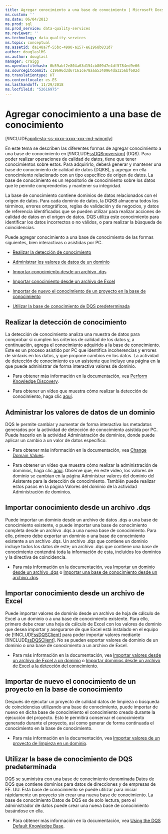 ```yaml
---
title: Agregar conocimiento a una base de conocimiento | Microsoft Docs
ms.custom: ''
ms.date: 06/04/2013
ms.prod: sql
ms.prod_service: data-quality-services
ms.reviewer: ''
ms.technology: data-quality-services
ms.topic: conceptual
ms.assetid: da148a7f-55bc-4990-a157-e61968b831d7
author: douglaslMS
ms.author: douglasl
manager: craigg
ms.openlocfilehash: 0b59abf2e804a63d154cb809d7e4df5784ed9e66
ms.sourcegitcommit: c19696d3d67161ce78aaa5340964da3256bf602d
ms.translationtype: HT
ms.contentlocale: es-ES
ms.lasthandoff: 11/29/2018
ms.locfileid: "52616975"
---
```

# <a name="adding-knowledge-to-a-knowledge-base"></a>Agregar conocimiento a una base de conocimiento

[!INCLUDE[appliesto-ss-xxxx-xxxx-xxx-md-winonly](../includes/appliesto-ss-xxxx-xxxx-xxx-md-winonly.md)]

  En este tema se describen las diferentes formas de agregar conocimiento a una base de conocimiento en [!INCLUDE[ssDQSnoversion](../includes/ssdqsnoversion-md.md)] (DQS). Para poder realizar operaciones de calidad de datos, tiene que tener conocimientos sobre estos. Para adquirirlo, deberá generar y mantener una base de conocimiento de calidad de datos (DQKB), y agregar en ella conocimiento relacionado con un tipo específico de origen de datos. La base de conocimiento es un repositorio de conocimiento sobre los datos que le permite comprenderlos y mantener su integridad.  
  
 La base de conocimiento contiene dominios de datos relacionados con el origen de datos. Para cada dominio de datos, la DQKB almacena todos los términos, errores ortográficos, reglas de validación y de negocios, y datos de referencia identificados que se pueden utilizar para realizar acciones de calidad de datos en el origen de datos. DQS utiliza este conocimiento para identificar los datos incorrectos o no válidos, o para realizar la búsqueda de coincidencias.  
  
 Puede agregar conocimiento a una base de conocimiento de las formas siguientes, bien interactivas o asistidas por PC.  
  
-   [Realizar la detección de conocimiento](#Discovery)  
  
-   [Administrar los valores de datos de un dominio](#ManageDomain)  
  
-   [Importar conocimiento desde un archivo .dqs](#DQSFile)  
  
-   [Importar conocimiento desde un archivo de Excel](#Excel)  
  
-   [Importar de nuevo el conocimiento de un proyecto en la base de conocimiento](#Project)  
  
-   [Utilizar la base de conocimiento de DQS predeterminada](#Default)  
  
##  <a name="Discovery"></a> Realizar la detección de conocimiento  
 La detección de conocimiento analiza una muestra de datos para comprobar si cumplen los criterios de calidad de los datos y, a continuación, agrega el conocimiento adquirido a la base de conocimiento. Este es un proceso asistido por PC que identifica incoherencias y errores de sintaxis en los datos, y que propone cambios en los datos. La actividad de detección de conocimiento es un asistente que incluye una página en la que puede administrar de forma interactiva valores de dominio.  
  
-   Para obtener más información en la documentación, vea [Perform Knowledge Discovery](../data-quality-services/perform-knowledge-discovery.md).  
  
-   Para obtener un vídeo que muestra cómo realizar la detección de conocimiento, haga clic [aquí](https://msdn.microsoft.com/sqlserver/hh323825.aspx).  
  
##  <a name="ManageDomain"></a> Administrar los valores de datos de un dominio  
 DQS le permite cambiar y aumentar de forma interactiva los metadatos generados por la actividad de detección de conocimiento asistida por PC. Puede hacerlo en la actividad Administración de dominios, donde puede aplicar un cambio a un valor de datos específico.  
  
-   Para obtener más información en la documentación, vea [Change Domain Values](../data-quality-services/change-domain-values.md).  
  
-   Para obtener un vídeo que muestra cómo realizar la administración de dominios, haga clic [aquí](https://msdn.microsoft.com/sqlserver/hh323825.aspx). Observe que, en este vídeo, los valores de dominio se cambian en la página Administrar valores del dominio del Asistente para la detección de conocimiento. También puede realizar estos pasos en la página Valores del dominio de la actividad Administración de dominios.  
  
##  <a name="DQSFile"></a> Importar conocimiento desde un archivo .dqs  
 Puede importar un dominio desde un archivo de datos .dqs a una base de conocimiento existente, o puede importar una base de conocimiento completa desde un archivo .dqs a una nueva base de conocimiento. Para ello, primero debe exportar un dominio o una base de conocimiento existente a un archivo .dqs. Un archivo .dqs que contiene un dominio incluye todos los datos de este; un archivo .dqs que contiene una base de conocimiento contendrá toda la información de esta, incluidos los dominios y la directiva de coincidencia.  
  
-   Para más información en la documentación, vea [Importar un dominio desde un archivo .dqs](../data-quality-services/import-a-domain-from-a-dqs-file.md) o [Importar una base de conocimiento desde un archivo .dqs](../data-quality-services/import-a-knowledge-base-from-a-dqs-file.md).  
  
##  <a name="Excel"></a> Importar conocimiento desde un archivo de Excel  
 Puede importar valores de dominio desde un archivo de hoja de cálculo de Excel a un dominio o a una base de conocimiento existente. Para ello, primero debe crear una hoja de cálculo de Excel con los valores de dominio que desea importar y asegurarse de que Excel está instalado en el equipo de [!INCLUDE[ssDQSClient](../includes/ssdqsclient-md.md)] para poder importar valores mediante [!INCLUDE[ssDQSClient](../includes/ssdqsclient-md.md)]. No se pueden exportar valores de dominio de un dominio o una base de conocimiento a un archivo de Excel.  
  
-   Para más información en la documentación, vea [Importar valores desde un archivo de Excel a un dominio](../data-quality-services/import-values-from-an-excel-file-into-a-domain.md) o [Importar dominios desde un archivo de Excel a la detección del conocimiento](../data-quality-services/import-domains-from-an-excel-file-in-knowledge-discovery.md).  
  
##  <a name="Project"></a> Importar de nuevo el conocimiento de un proyecto en la base de conocimiento  
 Después de ejecutar un proyecto de calidad datos de limpieza o búsqueda de coincidencias utilizando una base de conocimiento, puede importar de nuevo en dicha base de conocimiento el conocimiento creado durante la ejecución del proyecto. Esto le permitirá conservar el conocimiento generado durante el proyecto, así como generar de forma continuada el conocimiento en la base de conocimiento.  
  
-   Para más información en la documentación, vea [Importar valores de un proyecto de limpieza en un dominio](../data-quality-services/import-cleansing-project-values-into-a-domain.md).  
  
##  <a name="Default"></a> Utilizar la base de conocimiento de DQS predeterminada  
 DQS se suministra con una base de conocimiento denominada Datos de DQS que contiene dominios para datos de direcciones y de empresas de EE. UU. Esta base de conocimiento se puede utilizar para iniciar rápidamente un proyecto sin crear una nueva base de conocimiento. La base de conocimiento Datos de DQS es de solo lectura, pero el administrador de datos puede crear una nueva base de conocimiento basándose en ella.  
  
-   Para obtener más información en la documentación, vea [Using the DQS Default Knowledge Base](../data-quality-services/using-the-dqs-default-knowledge-base.md).  
  
  
